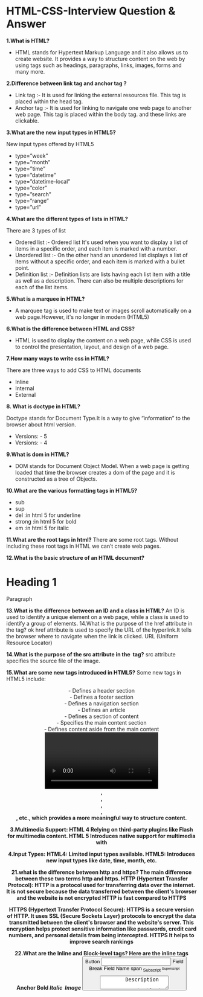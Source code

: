 # HTML-CSS-Interview Question & Answer

**1.What is HTML?**
- HTML stands for Hypertext Markup Language and it also allows us to create website. It provides a way to structure content on the web by using tags such as headings, paragraphs, links, images, forms and many more.

**2.Difference between link tag <link> and anchor tag <a>?**
- Link tag :- It is used for linking the external resources file. This tag is placed within the head tag.
- Anchor tag :- It is used for linking to navigate one web page to another web page. This tag is placed within the body tag. and these links are clickable.

**3.What are the new input types in HTML5?**

New input types offered by HTML5 
- type=”week”
- type=”month”
- type=”time”
- type=”datetime”
- type=”datetime-local”
- type=”color”
- type=”search”
- type=”range”
- type=”url”

**4.What are the different types of lists in HTML?**

There are 3 types of list  
- Ordered list  :- Ordered list It's used when you want to display a list of items in a specific order, and each item is marked with a number.
- Unordered list :- On the other hand an unordered list displays a list of items without a specific order, and each item is marked with a bullet point.
- Definition list :- Definition lists are lists having each list item with a title as well as a description. There can also be multiple descriptions for each of the list items.

**5.What is a marquee in HTML?**
- A marquee tag is used to make text or images scroll automatically on a web page.However, it's no longer in modern (HTML5)

**6.What is the difference between HTML and CSS?**
- HTML is used to display the content on a web page, while CSS is used to control the presentation, layout, and design of a web page.

**7.How many ways to write css in HTML?**

There are three ways to add CSS to HTML documents 
- Inline 
- Internal 
- External

**8. What is doctype in HTML?**

Doctype  stands for Document Type.It is a way to give  “information” to the browser about  html version.
- Versions: - 5 <!DOCTYPE html />
- Versions: - 4 <!DOCTYPE HTML PUBLIC >


**9.What is dom in HTML?**
- DOM stands for Document Object Model. When a web page is getting loaded that time the browser creates a dom of the page and it is constructed as a tree of Objects. 


**10.What are the various formatting tags in HTML5?**
- sub <sub></sub>  
- sup <sup></sup> 
- del  <del></del> :in html 5 for underline
- strong :in html 5 for bold
- em :in html 5 for italic

**11.What are the root tags in html?**
There are some root tags. Without including these root tags in HTML we can’t create web pages.
<html></html>
<head></head>
<body></body>

**12.What is the basic structure of an HTML document?**
<!DOCTYPE html>
<html>
  <head>
    <title>Page Title</title>
  </head>
<body>
  <h1>Heading 1</h1>
  <p>Paragraph</p>
</body>
</html>


**13.What is the difference between an ID and a class in HTML?**
An ID is used to identify a unique element on a web page, while a class is used to identify a group of elements.
 14.What is the purpose of the href attribute in the <a> tag? ok
href attribute is used to specify the URL of the hyperlink.It tells the browser where to navigate when the link is clicked. 
URL (Uniform Resource  Locator) 


**14.What is the purpose of the src attribute in the <img> tag?**
src attribute specifies the source file of the image.



**15.What are some new tags introduced in HTML5?**
Some new tags in HTML5 include:
<header> - Defines a header section
<footer> - Defines a footer section
<nav> - Defines a navigation section
<article> - Defines an article
<section> - Defines a section of content
<main> - Specifies the main content section
<aside> - Defines content aside from the main content
<video> and <audio> - For embedding media content


**16.What are the attributes in html?**
style :- Specifies the inline CSS style for an element.
href :- Specifies the URL (web address) for a link.
src :- Specifies the URL (web address) for an image.
alt :- Specifies an alternative style for an image.
class :- 
Id:-
type:-
value:-
width
height:-


**17.What is a meta tag?**
A meta tag is an HTML element that provides metadata about a web page. The page  information is not displayed on the page. but is used by browsers and search engines to understand and categorize the content of the page such as page description, keywords, author, and viewport settings for responsive design.
19.What is the difference between inline and block-level elements? ok
Inline elements do not start with a new line and only take up as much width as necessary. 
Block-level elements always start with a new line and take up the full width.


**18.What is the use of an iframe tag?**
iframe stands for "inline frame tag." It's used to embed content from another source (like a different webpage) directly into the current webpage. To integrate external resources like web pages, videos, maps, and more into your own page.


**19.What is the difference between HTML and XHTML?**
HTML and XHTML Both essential languages for creating web pages.The main difference between them syntax and structure.
1.HTML is Hypertext Markup Language
1.XHTML is Extensible Hypertext Markup Language.

2.HTML is not a case-sensitive language.
2.XHTML is a case-sensitive language.

3. HTML is An application of SGML.
3. XHTML is An application of XML.

4. HTML Can function properly without a closing tag.. EX- <br> <p> <p>.
4. XHTML Can’t function properly without being closed. EX- <br/>. <p></p>.

5. HTML No hard rule on structures of the elements. EX- <p><b> The difference
5. XHTML Structure of the elements should be followed. EX- <p></p>

6. HTML Attributes have quotes as optional.
6. XHTML Attributes have quotes mandatory.


**20.Different between html4 and html5?**
**1.Doctype Declaration:**
HTML 4 we have to declare a little lengthy code of doctype. 
HTML 5 we have to  declare  in short code of doctype <!DOCTYPE html>

**2.Semantic Elements:**
HTML 4 we need to specify a name for the div element.
HTML 5 Introduces semantic elements like <section>, <article>, <nav>, <header>, <footer>, etc., which provides a more meaningful way to structure content.

**3.Multimedia Support:**
HTML 4 Relying on third-party plugins like Flash for multimedia content.
HTML 5 Introduces native support for multimedia with <audio> and <video> tags, reducing the need for third-party plugins.

**4.Input Types:**
HTML4: Limited input types available.
HTML5: Introduces new input types like date, time, month, etc.

**21.what is the difference between http and https?**
The main difference between these two terms http and https.
**HTTP** (Hypertext Transfer Protocol):
HTTP is a protocol used for transferring data over the internet.
It is not secure because the data transferred between the client's browser and the website is not encrypted
HTTP is fast compared to HTTPS
  
**HTTPS** (Hypertext Transfer Protocol Secure):
HTTPS is a secure version of HTTP.
It uses SSL (Secure Sockets Layer) protocols to encrypt the data transmitted between the client's browser and the website's server.
This encryption helps protect sensitive information like passwords, credit card numbers, and personal details from being intercepted.
HTTPS It helps to improve search rankings


**22.What are the Inline and Block-level tags?**
**Here are the inline tags**
<a>       	  Anchor
<strong> 	  Bold
<em>      	  Italic
<img>     	  Image
<button> 	  Button
<input>   	  Field
<br>       	  Break
<label>   	  Field Name
<span>   	  span
<sub>    	  Subscript
<sup>    	  Superscript
<textarea>        Description

**Here are the block-level tags**
<header>	  Header
<footer>	  Footer
<section>	  Section
<form>		  User form
<h1> to <h6>	  Heading
<hr>	   	  Horizontal 
<p> 		  Paragraph
<ol>		  Order list
<ul>		  Unorder list
<li>  		  List item
<dl>		  Definition list
<dt>		  Definition terms
<dd>		  Definition description 
<table>	          Grid
<div>		  Division

